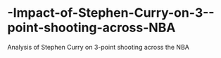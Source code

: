 # -Impact-of-Stephen-Curry-on-3--point-shooting-across-NBA
Analysis of Stephen Curry on 3-point shooting across the NBA
